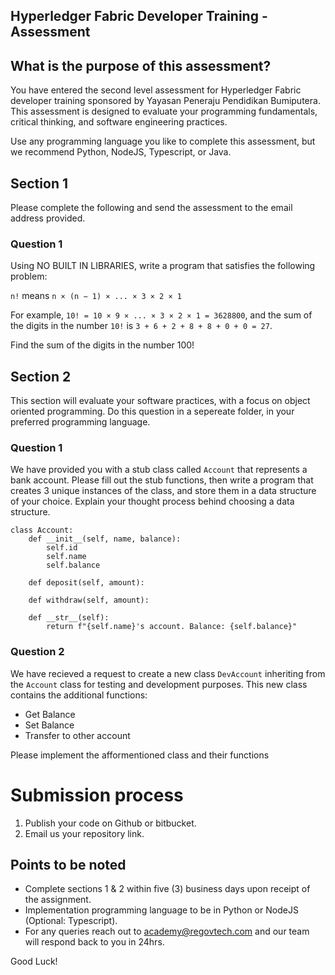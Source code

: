 ## Hyperledger Fabric Developer Training - Assessment

## What is the purpose of this assessment?
You have entered the second level assessment for Hyperledger Fabric developer training sponsored by Yayasan Peneraju Pendidikan Bumiputera. 
This assessment is designed to evaluate your programming fundamentals, critical thinking, and software engineering practices.

Use any programming language you like to complete this assessment, but we recommend Python, NodeJS, Typescript, or Java.

## Section 1
Please complete the following and send the assessment to the email address provided.

### Question 1

Using NO BUILT IN LIBRARIES, write a program that satisfies the following problem:  

`n!` means `n × (n − 1) × ... × 3 × 2 × 1`

For example, `10! = 10 × 9 × ... × 3 × 2 × 1 = 3628800`,
and the sum of the digits in the number `10!` is `3 + 6 + 2 + 8 + 8 + 0 + 0 = 27`.

Find the sum of the digits in the number 100!

## Section 2
This section will evaluate your software practices, with a focus on object oriented programming. Do this question in a sepereate folder, in your preferred programming language.

### Question 1
We have provided you with a stub class called `Account` that represents a bank account. Please fill out the stub functions, then write a program that creates 3 unique instances of the class, and store them in a data structure of your choice. Explain your thought process behind choosing a data structure.

```
class Account:
    def __init__(self, name, balance):
        self.id
        self.name
        self.balance

    def deposit(self, amount):

    def withdraw(self, amount):

    def __str__(self):
        return f"{self.name}'s account. Balance: {self.balance}"
```

### Question 2
We have recieved a request to create a new class `DevAccount` inheriting from the `Account` class for testing and development purposes. This new class contains the additional functions:
<ul>
<li> Get Balance </li>
<li> Set Balance </li>
<li> Transfer to other account</li>

</ul>
Please implement the afformentioned class and their functions


# Submission process

1. Publish your code on Github or bitbucket.
2. Email us your repository link.

 ## Points to be noted
  - Complete sections 1 & 2 within five (3) business days upon receipt of the assignment.
  - Implementation programming language to be in Python or NodeJS (Optional: Typescript).
  - For any queries reach out to academy@regovtech.com and our team will respond back to you in 24hrs.


Good Luck!
